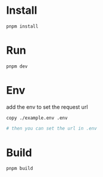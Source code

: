 # Install

```bash
pnpm install
```


# Run

```bash
pnpm dev
```

# Env

add the env to set the request url

```bash
copy ./example.env .env

# then you can set the url in .env
```

# Build

```bash
pnpm build
```
